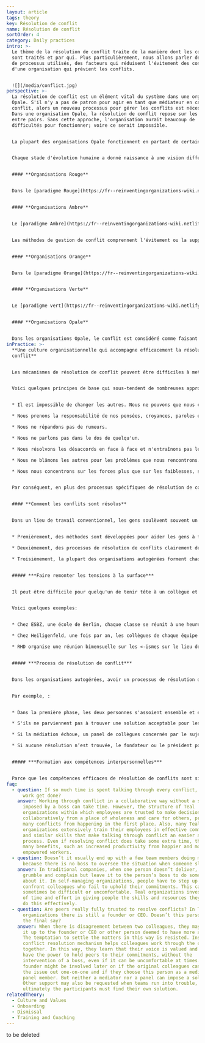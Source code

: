 ```yaml
---
layout: article
tags: theory
key: Résolution de conflit
name: Résolution de conflit
sortOrder: 4
category: Daily practices
intro: >-
  Le thème de la résolution de conflit traite de la manière dont les conflits
  sont traités et par qui. Plus particulièrement, nous allons parler des types
  de processus utilisés, des facteurs qui réduisent l'évitement des conflits et
  d'une organisation qui prévient les conflits.


  ![](/media/conflict.jpg)
perspective: >-
  La résolution de conflit est un élément vital du système dans une organisation
  Opale. S'il n'y a pas de patron pour agir en tant que médiateur en cas de
  conflit, alors un nouveau processus pour gérer les conflits est nécessaire.
  Dans une organisation Opale, la résolution de conflit repose sur les relations
  entre pairs. Sans cette approche, l'organisation aurait beaucoup de
  difficultés pour fonctionner; voire ce serait impossible.


  La plupart des organisations Opale fonctionnent en partant de certaines hypothèses sur la nature humaine: que les travailleurs sont des adultes réfléchis et dignes de confiance, capables de rendre des comptes et d'être responsables de leurs décisions et de leurs actions. Dans un environnement de travail basé sur ces hypothèses Opale, un processus clair de résolution de conflit, associé à une formation appropriée, donne aux gens la direction et les compétences nécessaires pour surmonter les désaccords avec maturité et grâce.


  Chaque stade d'évolution humaine a donné naissance à une vision différente et à des pratiques très différente sur la résolution de conflit.


  #### **Organisations Rouge**


  Dans le [paradigme Rouge](https://fr--reinventingorganizations-wiki.netlify.app/theory/red-organizations/), le patron ou le chef détient l'exercice dominateur du pouvoir pour mettre les autres au pas. La peur est le ciment de l'organisation. En général, les conflits sont gérés par la répression, le pouvoir ou la domination, et le respect des règles, strictes, est garanti par la peur des conséquences.


  #### **Organisations Ambre**


  Le [paradigme Ambre](https://fr--reinventingorganizations-wiki.netlify.app/theory/amber-paradigm-and-organizations/) formalise des rôles au sein d'une structure pyramidale hiérarchique, d'un commandement et d'un contrôle descendant (décide quoi et comment). La stabilité est valorisée avant tout et est maintenue à travers des rôles et des processus clairement définis.


  Les méthodes de gestion de conflit comprennent l'évitement ou la suppression du conflit. Les règles sont imposées par ceux qui ont autorité et meur respect est appliqué par les voies légales et judiciaires. Ces types d'organisations disposent de processus RH solides pour gérer les conflits et les griefs entre les employés et l'employeur.


  #### **Organisations Orange**


  Dans le [paradigme Orange](https://fr--reinventingorganizations-wiki.netlify.app/theory/orange-paradigm-and-organizations/), il y a aussi une structure hiérarchique, mais le management repose sur des objectifs (définition du quoi; avec plus de liberté sur le comment). Dans de nombreuses organisations Orange, bien qu'il existe des procédures formelles de résolution de conflit, les conflits sont souvent mal traités. Bien que les individus soient encouragés à résoudre eux-mêmes leurs désaccords, les conflits doivent souvent être réglés par l'intervention d'un tiers. Cela se fait le plus souvent en renvoyant le problème à la cheffe ou en s'en remettant aux politiques et procédures RH. **Ces procédures créent un degré d'autonomie objective par rapport aux personnes en conflit**.


  #### **Organisations Verte**


  Le [paradigme vert](https://fr--reinventingorganizations-wiki.netlify.app/theory/green-paradigm-and-organizations/) utilise lui aussi une structure pyramidale classique, mais avec un accent plus fort sur l'émancipation. Les organisations vertes ont des cultures fondées sur des valeurs qui incluent des principes d'intégrité, de respect et d'ouverture. L'organisation investit pour favoriser la collaboration, la communication, la résolution de problèmes et la rédaction d'accords qui répondent aux besoins de base. Ces processus réussissent parfois supprimer la source de conflit. Lorsqu'ils surviennent, les conflits peuvent prendre du temps à se résoudre, car les groupes cherchent à trouver une solution harmonieuse. Cependant, le patron est généralement l'arbitre final dans les situations de conflit.


  #### **Organisations Opale**


  Dans les organisations Opale, le conflit est considéré comme faisant naturellement partie des interactions humaines; et lorsqu'il est accompagné dans un cadre sécurisé, il est souvent considéré comme sain et créatif. Un conflit géré avec grâce et tendresse peut créer des ouvertures et un apprentissage pour toutes les personnes impliquées. Dans les organisations Opale, du temps est régulièrement consacré à faire remonter les conflits à la surface et à les traiter dans des formats en face à face ou en groupe. Souvent, des pratiques formelles de résolution de conflit en plusieurs étapes sont utilisées et chacune est formée à la gestion de conflit. La résolution d'un conflit est limitée aux parties impliquées, aux médiateurs ou aux pairs qui peuvent être invités à faire partie d'un groupe de médiation.  Ce type de comité a rarement la responsabilité d'imposer une solution. Son but est plutôt d'aider les parties concernées à trouver une solution par elles-mmes.
inPractice: >-
  **Une culture organisationnelle qui accompagne efficacement la résolution de
  conflit**


  Les mécanismes de résolution de conflit peuvent être difficiles à mettre en place et à maintenir. Le processus est efficace dans la mesure où la culture du lieu de travail fait que les gens se sentent en sécurité et sont encouragés à se demander mutuellement des comptes, même lorsque cela est difficile à faire.


  Voici quelques principes de base qui sous-tendent de nombreuses approches du conflit dans les organisations Opale et qui garantissent une culture d'accompagnement du conflit:


  * Il est impossible de changer les autres. Nous ne pouvons que nous changer nous-mmes.

  * Nous prenons la responsabilité de nos pensées, croyances, paroles et actions.

  * Nous ne répandons pas de rumeurs.

  * Nous ne parlons pas dans le dos de quelqu'un.

  * Nous résolvons les désaccords en face à face et n'entraînons pas les autres personnes dans le problème.

  * Nous ne blâmons les autres pour les problèmes que nous rencontrons. Lorsque cela nous arrive, nous le prenons comme une invitation à réfléchir en quoi nous faisons partie du problème (et de la solution).

  * Nous nous concentrons sur les forces plus que sur les faiblesses, sur les opportunités plus que sur les problèmes.


  Par conséquent, en plus des processus spécifiques de résolution de conflit, d'autres structures d'organisation sont nécessaires pour créer et maintenir ce type de culture d'accompagnement du conflit. Par exemple, de nombreuses organisations trouvent utile d'établir une charte de valeurs et de traduire ces valeurs en comportements concrets qui sont soit encouragés, soit déclarés inacceptables par les collègues. De nombreuses organisations Opale mettent également en place des pratiques d'animation réunions spécifiques pour aider les participants à interagir les uns avec les autres en garantissant un environnement où l'on peut tre pleinement soi, garder son ego sous contrôle et s'assurer que la voix de chacun est entendue. Cela peut être fait, par exemple, en commençant une réunion par une minute de silence, en terminant une réunion par une ronde d'appréciation ou un processus de prise de décision structuré. Un autre élément clé d'une culture qui accompagne la résolution de conflit est le lieu de travail, dont l'agencement doit permettre de se sentir en confiance et offrir des espaces pour réfléchir au calme et encourager la plénitude individuelle et collective. 


  #### **Comment les conflits sont résolus**


  Dans un lieu de travail conventionnel, les gens soulèvent souvent un différend avec un patron pour régler le problème. Dans les organisations autogérées, les désaccords sont résolus entre pairs, souvent à l'aide d'un processus de résolution de conflits. Les pairs se tiennent mutuellement responsables de leurs engagements et responsabilités mutuels. Tenir des collègues responsables de cette manière peut généré du malaise et les organisations Opale offrent parfois un soutien et des pratiques qui encouragent l'ouverture et invite l'intelligence émotionnelle à émerger. Globalement, les organisations Opale mettent en place trois types de pratiques pour aider à résoudre les conflits.


  * Premièrement, des méthodes sont développées pour aider les gens à faire remonter les tensions à la surface.

  * Deuxièmement, des processus de résolution de conflits clairement définis sont disponibles pour aider les gens à se confronter en toute sécurité en cas de besoin.

  * Troisièmement, la plupart des organisations autogérées forment chaque nouvelle recrue à la résolution de conflits et aux relations interpersonnelles.


  ##### ***Faire remonter les tensions à la surface***


  Il peut être difficile pour quelqu'un de tenir tête à un collègue et de dire: «Nous devons parler.». Les processus utilisés par certaines organisations comprennent des réunions de groupe régulières, des retraites d'entreprise, des cercles d'objectifs et des journées autour des valeurs. Le *"surfaçage"* devient un moyen d'aider les autres à considérer le conflit comme normal, créatif et un moyen d'apprendre  de la diversité et de la différence. Ces pratiques permettent à d'autres de partager leurs vulnérabilités, voir [création d'espaces sûrs](https://fr--reinventingorganizations-wiki.netlify.app/theory/safe-space/).


  Voici quelques exemples:


  * Chez ESBZ, une école de Berlin, chaque classe se réunit à une heure fixe chaque semaine pour discuter et gérer les tensions dans le groupe. La réunion est animée par un étudiant, qui prend en charge un certain nombre de règles de base qui assurent la sécurité de la discussion.

  * Chez Heiligenfeld, une fois par an, les collègues de chaque équipe évaluent la qualité de leur interaction avec les autres équipes. Le résultat est une «carte de chaleur» à l'échelle de l'entreprise qui révèle quelles équipes devraient avoir une conversation pour améliorer leur collaboration.

  * RHD organise une réunion bimensuelle sur les «-ismes sur le lieu de travail» Toute personne estimant que l'organisation devrait prêter attention à une forme ou à une occurrence spécifique de racisme, de sexisme ou de tout autre «-isme» peut participer à la réunion.


  ##### ***Process de résolution de conflit***


  Dans les organisations autogérées, avoir un processus de résolution de conflit clair et bien compris aide les gens à soulever des problèmes. Les mécanismes typiques de résolution des conflits comprennent: une discussion individuelle, une médiation par un pair et une médiation par un panel. Certaines organisations utilisent également le coaching d'équipe ou individuel pour surmonter un bouleversement.


  Par exemple, :


  * Dans la première phase, les deux personnes s'assoient ensemble et essaient de régler le problème en privé.

  * S'ils ne parviennent pas à trouver une solution acceptable pour les deux, ils nomment un collègue en qui ils ont tous les deux confiance pour agir en tant que médiateur. Le médiateur n’impose pas de décision. Il ou elle aide plutôt les participants à trouver leur propre solution.

  * Si la médiation échoue, un panel de collègues concernés par le sujet est convoqué. Là encore, le panel n'impose pas de solution.

  * Si aucune résolution n’est trouvée, le fondateur ou le président pourrait être appelé dans le panel pour ajouter au poids moral du panel (mais encore une fois, ne pas imposer une solution).


  ##### ***Formation aux compétences interpersonnelles***


  Parce que les compétences efficaces de résolution de conflits sont si centrales dans les organisations autogérées, de nombreuses organisations forment tous leurs collègues aux compétences interpersonnelles pour leur permettre de gérer les conflits avec élégance. Généralement dans leurs premières semaines de travail, les nouvelles recrues reçoivent une formation de base comprenant: l'autogestion, l'écoute approfondie, la gestion constructive des conflits et la création d'un environnement sûr. Par exemple, des entreprises comme ESBZ et Buurtzorg forment leurs collègues à la [communication non violente](https://en.wikipedia.org/wiki/Nonviolent_Communication) développée par Marshal Rosenberg.
faq:
  - question: If so much time is spent talking through every conflict, when does the
      work get done?
    answer: Working through conflict in a collaborative way without a solution
      imposed by a boss can take time. However, the structure of Teal
      organizations within which employees are trusted to make decisions
      collaboratively from a place of wholeness and care for others, prevents
      many conflicts from happening in the first place. Also, many Teal
      organizations extensively train their employees in effective communication
      and similar skills that make talking through conflict an easier and faster
      process. Even if resolving conflict does take some extra time, there are
      many benefits, such as increased productivity from happier and more
      empowered workers.
  - question: Doesn’t it usually end up with a few team members doing most of work
      because there is no boss to oversee the situation when someone slacks off?
    answer: In traditional companies, when one person doesn’t deliver, colleagues
      grumble and complain but leave it to the person’s boss to do something
      about it. In self-managing organizations, people have to step up and
      confront colleagues who fail to uphold their commitments. This can
      sometimes be difficult or uncomfortable. Teal organizations invest a lot
      of time and effort in giving people the skills and resources they need to
      do this effectively.
  - question: Are peers really fully trusted to resolve conflicts? In Teal
      organizations there is still a founder or CEO. Doesn’t this person have
      the final say?
    answer: When there is disagreement between two colleagues, they may try to send
      it up to the founder or CEO or other person deemed to have more authority.
      The temptation to settle the matters in this way is resisted. Instead, the
      conflict resolution mechanism helps colleagues work through the conflict
      together. In this way, they learn that their voice is valued and they do
      have the power to hold peers to their commitments, without the
      intervention of a boss, even if it can be uncomfortable at times. A CEO or
      founder might be involved later on if the original colleagues can’t sort
      the issue out one-on-one and if they choose this person as a mediator or
      panel member. But neither a mediator nor a panel can impose a solution.
      Other support may also be requested when teams run into trouble, but
      ultimately the participants must find their own solution.
relatedTheory:
  - Culture and Values
  - Onboarding
  - Dismissal
  - Training and Coaching
---
```

to be deleted